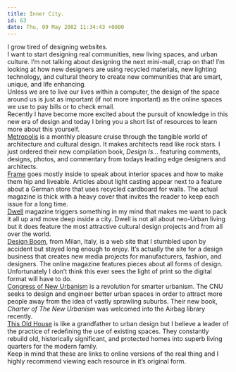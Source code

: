 ```yaml
---
title: Inner City.
id: 63
date: Thu, 09 May 2002 11:34:43 +0000
---
```


I grow tired of designing websites.  
 I want to start designing real communities, new living spaces, and urban culture. I’m not talking about designing the next mini-mall, crap on that! I’m looking at how new designers are using recycled materials, new lighting technology, and cultural theory to create new communities that are smart, unique, and life enhancing.  
 Unless we are to live our lives within a computer, the design of the space around us is just as important (if not more important) as the online spaces we use to pay bills or to check email.  
 Recently I have become more excited about the pursuit of knowledge in this new era of design and today I bring you a short list of resources to learn more about this yourself.  
[Metropolis](http://www.metropolismag.com) is a monthly pleasure cruise through the tangible world of architecture and cultural design. It makes architects read like rock stars. I just ordered their new compilation book, *Design Is…* featuring comments, designs, photos, and commentary from todays leading edge designers and architects.  
[Frame](http://www.framemag.com) goes mostly inside to speak about interior spaces and how to make them hip and liveable. Articles about light casting appear next to a feature about a German store that uses recycled cardboard for walls. The actual magazine is thick with a heavy cover that invites the reader to keep each issue for a long time.  
[Dwell](http://www.dwellmag.com) magazine triggers something in my mind that makes me want to pack it all up and move deep inside a city. Dwell is not all about neo-Urban living but it does feature the most attractive cultural design projects and from all over the world.  
[Design Boom](http://www.designboom.com/eng), from Milan, Italy, is a web site that I stumbled upon by accident but stayed long enough to enjoy. It’s actually the site for a design business that creates new media projects for manufacturers, fashion, and designers. The online magazine features pieces about all forms of design. Unfortunately I don’t think this ever sees the light of print so the digital format will have to do.  
[Congress of New Urbanism](http://cnu.org) is a revolution for smarter urbanism. The CNU seeks to design and engineer better urban spaces in order to attract more people away from the idea of vastly sprawling suburbs. Their new book, *Charter of The New Urbanism* was welcomed into the Airbag library recently.  
[This Old House](http://www.pbs.org/wgbh/thisoldhouse/) is like a grandfather to urban design but I believe a leader of the practice of redefining the use of existing spaces. They constantly rebuild old, historically significant, and protected homes into superb living quarters for the modern family.  
 Keep in mind that these are links to online versions of the real thing and I highly recommend viewing each resource in it’s original form.


